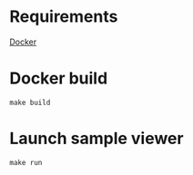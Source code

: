# Requirements
[Docker](https://docs.docker.com/get-docker/)

# Docker build
```
make build
```

# Launch sample viewer
```
make run
```